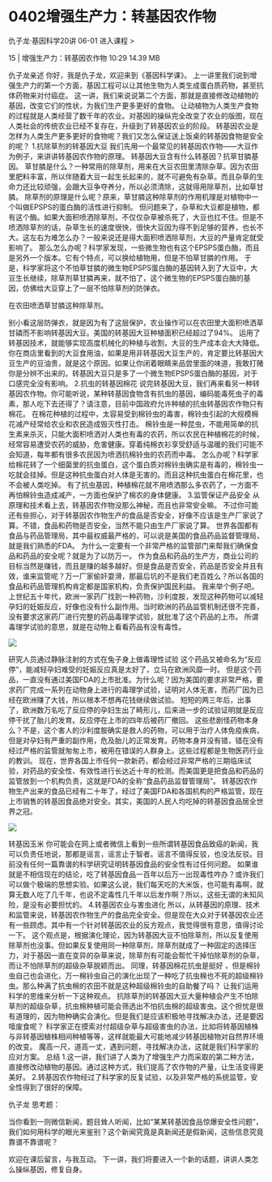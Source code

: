 # 0402增强生产力：转基因农作物


仇子龙·基因科学20讲
06-01
进入课程 >

15 | 增强生产力：转基因农作物
10:29 14.39 MB

仇子龙亲述
你好，我是仇子龙，欢迎来到《基因科学课》。
上一讲里我们说到增强生产力的第一个方面，基因工程可以让其他生物为人类生成蛋白质药物，甚至抗体药物来对付癌症。
这一讲，我们来说说第二个方面，那就是直接修改动植物的基因，改变它们的性状，为我们生产更多更好的食物。
让动植物为人类生产食物的过程就是人类经营了数千年的农业。对基因的操纵完全改变了农业的版图，现在人类社会的传统农业已经不复存在，升级到了转基因农业的阶段。
转基因农业是怎样为人类生产更多更好的食物呢？我们又怎么保证送上饭桌的转基因食物是安全的呢？
1.抗除草剂的转基因大豆
我们先用一个最常见的转基因农作物——大豆作为例子，来讲讲转基因农作物的原理。
转基因大豆含有什么转基因？抗草甘膦基因。
草甘膦是什么？一种常用的除草剂，用来在大豆农田里清除杂草。因为农田里肥料丰富，所以伴随着大豆一起生长起来的，就不可避免有杂草。而且杂草的生命力还比较顽强，会跟大豆争夺养分，所以必须清除，这就得用除草剂，比如草甘膦。
除草剂的原理是什么呢？原来，草甘膦这种除草剂的作用机理是对植物中一个叫做EPSPS的蛋白酶的活性进行抑制。
但问题来了，杂草和大豆都是植物，都有这个酶。如果大面积喷洒除草剂，不仅仅杂草被杀死了，大豆也扛不住。但是不喷洒除草剂的话，杂草生长的速度很快，很快大豆因为得不到足够的营养，也长不大。这左右为难怎么办？一般来说还是得大面积喷洒除草剂，大豆的产量肯定就受影响了。
那么怎么办呢？科学家发现，一些微生物也有这个EPSPS蛋白酶，而且是另外一个版本。它有个特点，可以换给植物用，但是不怕草甘膦的作用。
于是，科学家将这个不怕草甘膦的微生物EPSPS蛋白酶的基因转入到了大豆中，大豆生长继续，除草剂草甘膦再来，就不怕了，这个微生物的EPSPS蛋白酶的基因，仿佛给大豆穿上了一层不怕除草剂的防弹衣。

在农田喷洒草甘膦这种除草剂。

别小看这层防弹衣，就是因为有了这层保护，农业操作可以在农田里大面积喷洒草甘磷而不影响转基因大豆。美国的转基因大豆种植面积已经超过了94%。
运用了转基因技术，就能够实现高度机械化的种植与收割，大豆的生产成本会大大降低。
你在商店里看到的大豆食用油，如果是用非转基因大豆生产的，肯定要比转基因大豆生产的豆油贵，就是这个原因。如果让你闭着眼睛来品尝里面的味道，我敢打赌你是分辨不出来的。转基因大豆只是多了一个微生物EPSPS蛋白酶的基因，对于口感完全没有影响。
2.抗虫的转基因棉花
说完转基因大豆，我们再来看另一种转基因农作物。你可能听说，某种转基因食物含有抗虫的基因，编码能毒死虫子的毒素，那人吃下去还得了？请注意，目前中国政府允许种植的抗虫转基因农作物只有棉花。
在棉花种植的过程中，太容易受到棉铃虫的毒害，棉铃虫引起的大规模棉花减产经常给农业和农民造成毁灭性打击。
棉铃虫是一种昆虫，不能用简单的抗生素来杀灭，只能大面积喷洒对人类也有毒的农药，所以农民在种植棉花的时候，经常容易遭受农药的威胁，危害健康。穿着纯棉衣衫享受舒适与温暖的我们可能不会知道，每年都有很多农民因为喷洒抗棉铃虫的农药而中毒。
怎么办呢？科学家给棉花转了一个细菌里的抗虫蛋白，这个蛋白质对棉铃虫确实是有毒的，棉铃虫一吃就会挂掉。但是这种抗虫蛋白对人体是无害的。而且这种抗虫蛋白在棉花里，也不会被人类吃掉。
有了抗虫基因，种植棉花就不用喷洒那么多农药了，一方面不再怕棉铃虫造成减产，一方面也保护了棉农的身体健康。
3.监管保证产品安全
从原理和技术看上去，转基因农作物没那么神秘，而且也非常安全嘛。
不过你可能还有些担心，对于转基因农作物生产的食品是否安全，好像不应该是生产厂家说了算。不错，食品和药物是否安全，当然不能只由生产厂家说了算。
世界各国都有食品与药品管理局，其中最权威最严格的，可以说是美国的食品药品监督管理局，就是我们熟悉的FDA。
为什么一定要有一个非常严格的监管部门来帮我们确保食品和药品的安全呢？就是为了以防万一。
作为食品和药品的生产方，商业公司的目标当然是赚钱，而且是赚的越多越好。但是食品是否安全，药品是否安全并且有效，谁来监管呢？万一厂家偷奸耍滑，那最后坑的不是我们老百姓么？所以各国的食品和药品管理机构肯定都是国家机构，负责保护国民利益。
我来举个例子吧。上世纪五十年代，欧洲一家药厂找到一种药物，沙利度胺，发现这种药物可以减轻孕妇的妊娠反应，好像也没有什么副作用。当时欧洲的药品监管机制还很不完善，没有要求这家药厂进行完整的药品毒理学试验，就批准了这个药品的上市。
所谓毒理学试验的意思，就是在动物上看看药品有没有毒性。

![](https://raw.githubusercontent.com/dalong0514/selfstudy/master/图片链接/生命科学/2019109.jpg)

研究人员通过静脉注射的方式在兔子身上做毒理性试验
这个药品又被命名为“反应停”，能减轻孕妇难受的妊娠反应真是太好了，立马在欧洲风靡一时。
但是这个药品，一直没有通过美国FDA的上市批准。为什么呢？因为美国的要求非常严格，要求药厂完成一系列在动物身上进行的毒理学试验，证明对人体无害，而药厂因为已经在欧洲赚了大钱，所以根本不想再花钱继续做试验。
短短的两三年后，出事了，欧洲数万名吃了反应停的孕妇生出了畸形儿，后来进一步的试验证明就是反应停干扰了胎儿的发育。反应停在上市的四年后被药厂撤回。
这些悲剧怪药物本身么？不是，这个害人的沙利度胺确实是救人的药物，可以用于治疗人体免疫疾病，但是对孕妇有严重的副作用，危及胎儿的正常发育。药物本身并没有错，错在没有经过严格的监管就匆匆上市，被用在错误的人群身上。这些过程都是生物医药行业的教训。
现在，世界各国上市任何一款新药，都会经过非常严格的三期临床试验，对药品的安全性、有效性进行长达近十年的检测。而美国更是把食品和药品的监管放到一个机构负责，这就是FDA的全称“食品药品监督管理局”。
转基因农作物生产出来的食品已经有二十年了，经过了美国FDA和各国机构的严格监管，现在上市销售的转基因食品绝对安全。其实，美国的人民人均吃掉的转基因食品居全世界之冠。

![](https://raw.githubusercontent.com/dalong0514/selfstudy/master/图片链接/生命科学/2019110.jpg)

转基因玉米
你可能会在网上或者微信上看到一些所谓转基因食品致癌的新闻，我可以负责任地说，那都是谣言，谣言止于智者。谣言不值得反驳，也没法反驳。目前没有任何一篇靠谱的科学研究证明转基因食品的安全性有过任何问题。
如果谁就是不相信现在的结论，吃了转基因食品一百年以后万一出现毒性咋办？或许我们可以做个极端的思想实验。如果这么说，我们每天吃的大米饭，也可能有毒啊，就算无数人吃了几千年，也说不定毒性几千年以后发作啊？所以，这些无谓的未知风险，是没有必要担忧的。
4.转基因农业与害虫进化
所以，从转基因的原理、技术和监管来说，转基因农作物生产的食品完全安全。但是现在大众对于转基因农业还有一些顾虑。其中有一个针对转基因农业的反方观点，我觉得很有意思，值得讨论一下。
这个观点是，根据演化理论，因为转基因大豆不怕除草剂，所以反复使用除草剂也没事。但如果反复使用同一种除草剂，除草剂就成了一种固定的选择压力，对于基因一直在变异的杂草来说，除草剂有可能会帮忙干掉怕除草剂的杂草，而让不怕除草剂的超级杂草脱颖而出。
同理，转基因棉花抗虫是挺好 ，但是棉铃虫自己也会进化，万一棉铃虫自己的演化出现了一种吃了抗虫棉也不死的超级棉铃虫。那么种满了抗虫棉的农田不就是这种超级棉铃虫的自助餐了吗？
让我们运用科学的思维来分析一下这种观点。
抗除草剂的转基因大豆大量种植会产生不怕除草剂的超级杂草，抗虫棉种植可能会筛选出不怕抗虫棉的超级害虫。这个担忧是很有道理的，因为物种确实会演化。但是我们是应该积极地寻找解决办法，还是要因噎废食呢？
科学家正在摸索对付超级杂草与超级害虫的办法，比如将转基因植株与非转基因植株相间种植等等，这样就能最大可能地减少转基因植物对自然界环境的改变。
魔高一尺，道高一丈，遇到问题，寻找解决办法，这就是我们科学家的应对方案。
总结
1.这一讲，我们讲了人类为了增强生产力而采取的第二种方法，直接修改动植物的基因。通过这种方式，我们提高了农作物的产量，让生活变得更美好。
2.转基因农作物经过了科学家的反复试验，以及非常严格的系统监管，安全性得到了很好的保障。

仇子龙
思考题：

当你看到一则微信新闻，题目耸人听闻，比如“某某转基因食品惊爆安全性问题”，我们如何用科学的眼光来鉴别？这个新闻究竟是真新闻还是假新闻，这些信息究竟靠谱不靠谱呢？

欢迎在课后留言，与我互动。
下一讲，我们将要进入一个新的话题，讲讲人类怎么操纵基因，修复自身。